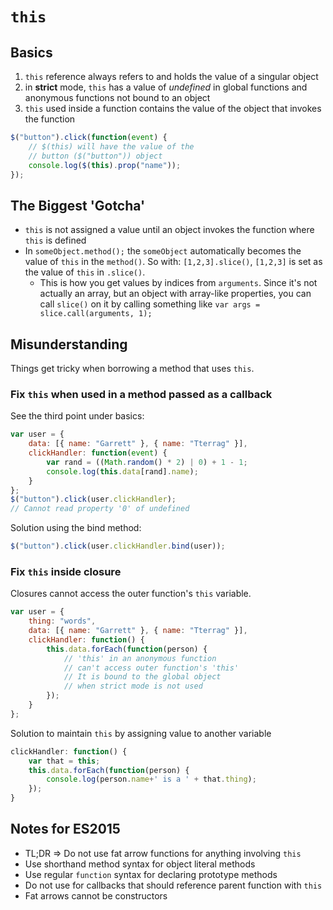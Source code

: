 # `this`

## Basics

1. `this` reference always refers to and holds the value of a singular object
2. in **strict** mode, `this` has a value of _undefined_ in global functions and anonymous functions not bound to an object
3. `this` used inside a function contains the value of the object that invokes the function

```js
$("button").click(function(event) {
    // $(this) will have the value of the
    // button ($("button")) object​
    console.log($(this).prop("name"));
});
```

## The Biggest 'Gotcha'

-   `this` is not assigned a value until an object invokes the function where `this` is defined
-   In `someObject.method();` the `someObject` automatically becomes the value of `this` in the `method()`. So with: `[1,2,3].slice()`, `[1,2,3]` is set as the value of `this` in `.slice()`.
    -   This is how you get values by indices from `arguments`. Since it's not actually an array, but an object with array-like properties, you can call `slice()` on it by calling something like `var args = slice.call(arguments, 1);`

## Misunderstanding

Things get tricky when borrowing a method that uses `this`.

### Fix `this` when used in a method passed as a callback

See the third point under basics:

```js
var user = {
    data: [{ name: "Garrett" }, { name: "Tterrag" }],
    clickHandler: function(event) {
        var rand = ((Math.random() * 2) | 0) + 1 - 1;
        console.log(this.data[rand].name);
    }
};
$("button").click(user.clickHandler);
// Cannot read property '0' of undefined
```

Solution using the bind method:

```js
$("button").click(user.clickHandler.bind(user));
```

### Fix `this` inside closure

Closures cannot access the outer function's `this` variable.

```js
var user = {
    thing: "words",
    data: [{ name: "Garrett" }, { name: "Tterrag" }],
    clickHandler: function() {
        this.data.forEach(function(person) {
            // 'this' in an anonymous function
            // can't access outer function's 'this'
            // It is bound to the global object
            // when strict mode is not used
        });
    }
};
```

Solution to maintain `this` by assigning value to another variable

```js
clickHandler: function() {
    var that = this;
    this.data.forEach(function(person) {
        console.log(person.name+' is a ' + that.thing);
    });
}
```

## Notes for ES2015

-   TL;DR => Do not use fat arrow functions for anything involving `this`
-   Use shorthand method syntax for object literal methods
-   Use regular `function` syntax for declaring prototype methods
-   Do not use for callbacks that should reference parent function with `this`
-   Fat arrows cannot be constructors
